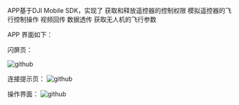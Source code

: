 APP基于DJI Mobile SDK，实现了
      获取和释放遥控器的控制权限
      模拟遥控器的飞行控制操作
      视频回传
      数据透传
      获取无人机的飞行参数

APP 界面如下：

闪屏页：

![github](https://github.com/MrJoeyM/sky-app/blob/master/2.jpg?imageMogr2/auto-orient/strip%7CimageView2/2/w/300 "github")  

连接提示页：
![github](https://github.com/MrJoeyM/sky-app/blob/master/3.jpg "github")  


操作界面：
![github](https://github.com/MrJoeyM/sky-app/blob/master/1.jpg "github")   





